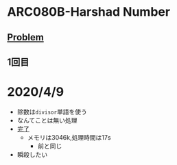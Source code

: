 # ARC080B-Harshad Number
[Problem](https://atcoder.jp/contests/abc080/tasks/abc080_b)
-----
## 1回目
# 2020/4/9
* 除数は`divisor`単語を使う
* なんてことは無い処理
* [完了](https://atcoder.jp/contests/abc080/submissions/11720653)
    * メモリは3046k,処理時間は17s
        * 前と同じ
* 瞬殺したい
